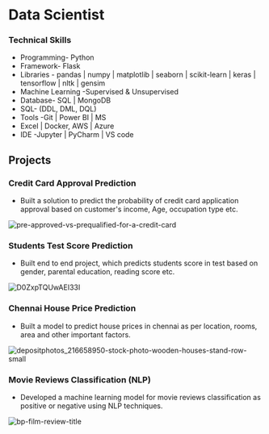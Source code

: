 # Data Scientist

### Technical Skills

* Programming- Python 
* Framework- Flask 
* Libraries - pandas | numpy | matplotlib | seaborn | scikit-learn | keras | tensorflow | nltk | gensim 
* Machine Learning -Supervised & Unsupervised 
* Database- SQL | MongoDB 
* SQL- (DDL, DML, DQL) 
* Tools -Git | Power BI | MS 
* Excel | Docker, AWS | Azure 
* IDE -Jupyter | PyCharm | VS code

## Projects

### Credit Card Approval Prediction 
* Built a solution to predict the probability of credit card 
application approval based on customer's income, 
Age, occupation type etc. 

![pre-approved-vs-prequalified-for-a-credit-card](https://github.com/mayank00927/mayank00927.github.io/assets/96683686/917a49f2-e782-43ba-a216-f2ec219ddf35)

### Students Test Score Prediction 
* Built end to end project, which predicts students score 
in test based on gender, parental education, reading 
score etc. 

 ![D0ZxpTQUwAEI33I](https://github.com/mayank00927/mayank00927.github.io/assets/96683686/0a334363-e5ab-4069-b294-a21616816109)

### Chennai House Price Prediction 
* Built a model to predict house prices in chennai as 
per location, rooms, area and other important factors. 

![depositphotos_216658950-stock-photo-wooden-houses-stand-row-small](https://github.com/mayank00927/mayank00927.github.io/assets/96683686/e09d95a2-ba82-41ec-9d25-8f4e5735857d)

### Movie Reviews Classification (NLP) 
* Developed a machine learning model for movie reviews 
classification as positive or negative using NLP 
techniques. 


![bp-film-review-title](https://github.com/mayank00927/mayank00927.github.io/assets/96683686/8efe7000-5b7f-4f13-8671-cc2cf856cd81)
